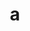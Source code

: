 ---
layout: cake
title:  a
type: cake
comic: cake_14.png
name: The Exciting World of Customer Service
hovertext: heh heh
next: 15
prev: 13
---